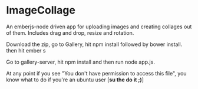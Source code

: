 # ImageCollage
An emberjs-node driven app for uploading images and creating collages out of them. Includes drag and drop, resize and rotation.

Download the zip, go to Gallery, hit npm install followed by bower install. then hit ember s

Go to gallery-server, hit npm install and then run node app.js.

At any point if you see "You don't have permission to access this file", you know what to do if you're an ubuntu user [**su the do it ;)**]
